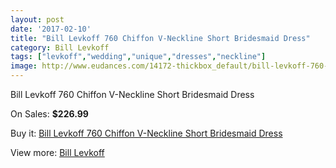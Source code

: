 ```yaml
---
layout: post
date: '2017-02-10'
title: "Bill Levkoff 760 Chiffon V-Neckline Short Bridesmaid Dress"
category: Bill Levkoff
tags: ["levkoff","wedding","unique","dresses","neckline"]
image: http://www.eudances.com/14172-thickbox_default/bill-levkoff-760-chiffon-v-neckline-short-bridesmaid-dress.jpg
---
```

Bill Levkoff 760 Chiffon V-Neckline Short Bridesmaid Dress

On Sales: **$226.99**
<a href="https://www.eudances.com/en/bill-levkoff/4253-bill-levkoff-760-chiffon-v-neckline-short-bridesmaid-dress.html"><amp-img layout="responsive" width="600" height="600" src="//www.eudances.com/14172-thickbox_default/bill-levkoff-760-chiffon-v-neckline-short-bridesmaid-dress.jpg" alt="Bill Levkoff 760 Chiffon V-Neckline Short Bridesmaid Dress 0" /></a>
<a href="https://www.eudances.com/en/bill-levkoff/4253-bill-levkoff-760-chiffon-v-neckline-short-bridesmaid-dress.html"><amp-img layout="responsive" width="600" height="600" src="//www.eudances.com/14173-thickbox_default/bill-levkoff-760-chiffon-v-neckline-short-bridesmaid-dress.jpg" alt="Bill Levkoff 760 Chiffon V-Neckline Short Bridesmaid Dress 1" /></a>
<a href="https://www.eudances.com/en/bill-levkoff/4253-bill-levkoff-760-chiffon-v-neckline-short-bridesmaid-dress.html"><amp-img layout="responsive" width="600" height="600" src="//www.eudances.com/14174-thickbox_default/bill-levkoff-760-chiffon-v-neckline-short-bridesmaid-dress.jpg" alt="Bill Levkoff 760 Chiffon V-Neckline Short Bridesmaid Dress 2" /></a>
<a href="https://www.eudances.com/en/bill-levkoff/4253-bill-levkoff-760-chiffon-v-neckline-short-bridesmaid-dress.html"><amp-img layout="responsive" width="600" height="600" src="//www.eudances.com/14175-thickbox_default/bill-levkoff-760-chiffon-v-neckline-short-bridesmaid-dress.jpg" alt="Bill Levkoff 760 Chiffon V-Neckline Short Bridesmaid Dress 3" /></a>

Buy it: [Bill Levkoff 760 Chiffon V-Neckline Short Bridesmaid Dress](https://www.eudances.com/en/bill-levkoff/4253-bill-levkoff-760-chiffon-v-neckline-short-bridesmaid-dress.html "Bill Levkoff 760 Chiffon V-Neckline Short Bridesmaid Dress")

View more: [Bill Levkoff](https://www.eudances.com/en/57-bill-levkoff "Bill Levkoff")